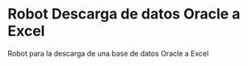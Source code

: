 # Robot Descarga de datos Oracle a Excel

Robot para la descarga de una base de datos Oracle a Excel
